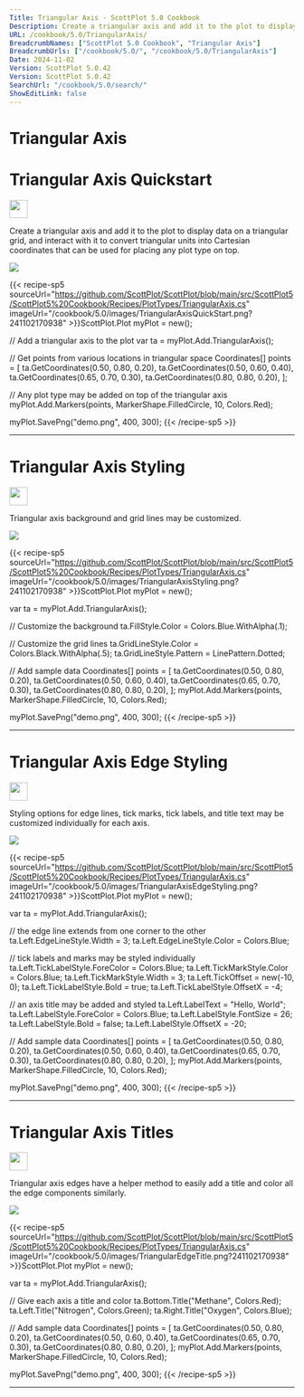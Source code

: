 ```yaml
---
Title: Triangular Axis - ScottPlot 5.0 Cookbook
Description: Create a triangular axis and add it to the plot to display data on a triangular coordinate system.
URL: /cookbook/5.0/TriangularAxis/
BreadcrumbNames: ["ScottPlot 5.0 Cookbook", "Triangular Axis"]
BreadcrumbUrls: ["/cookbook/5.0/", "/cookbook/5.0/TriangularAxis"]
Date: 2024-11-02
Version: ScottPlot 5.0.42
Version: ScottPlot 5.0.42
SearchUrl: "/cookbook/5.0/search/"
ShowEditLink: false
---
```


<h1>Triangular Axis</h1>


<div class='d-flex align-items-center mt-5'>
<h1 class='me-2 text-dark my-0 border-0'>Triangular Axis Quickstart</h1>
<a href='/cookbook/5.0/TriangularAxis/TriangularAxisQuickStart' target='_blank'>
<img src='/images/icons/new-window.svg' style='height: 2rem;' class='new-window-icon'>
</a>
</div>

Create a triangular axis and add it to the plot to display data on a triangular grid, and interact with it to convert triangular units into Cartesian coordinates that can be used for placing any plot type on top.

[![](/cookbook/5.0/images/TriangularAxisQuickStart.png?241102170938)](/cookbook/5.0/images/TriangularAxisQuickStart.png?241102170938)

{{< recipe-sp5 sourceUrl="https://github.com/ScottPlot/ScottPlot/blob/main/src/ScottPlot5/ScottPlot5%20Cookbook/Recipes/PlotTypes/TriangularAxis.cs" imageUrl="/cookbook/5.0/images/TriangularAxisQuickStart.png?241102170938" >}}ScottPlot.Plot myPlot = new();

// Add a triangular axis to the plot
var ta = myPlot.Add.TriangularAxis();

// Get points from various locations in triangular space
Coordinates[] points = [
    ta.GetCoordinates(0.50, 0.80, 0.20),
    ta.GetCoordinates(0.50, 0.60, 0.40),
    ta.GetCoordinates(0.65, 0.70, 0.30),
    ta.GetCoordinates(0.80, 0.80, 0.20),
];

// Any plot type may be added on top of the triangular axis
myPlot.Add.Markers(points, MarkerShape.FilledCircle, 10, Colors.Red);

myPlot.SavePng("demo.png", 400, 300);
{{< /recipe-sp5 >}}

<hr class='my-5 invisible'>



<div class='d-flex align-items-center mt-5'>
<h1 class='me-2 text-dark my-0 border-0'>Triangular Axis Styling</h1>
<a href='/cookbook/5.0/TriangularAxis/TriangularAxisStyling' target='_blank'>
<img src='/images/icons/new-window.svg' style='height: 2rem;' class='new-window-icon'>
</a>
</div>

Triangular axis background and grid lines may be customized.

[![](/cookbook/5.0/images/TriangularAxisStyling.png?241102170938)](/cookbook/5.0/images/TriangularAxisStyling.png?241102170938)

{{< recipe-sp5 sourceUrl="https://github.com/ScottPlot/ScottPlot/blob/main/src/ScottPlot5/ScottPlot5%20Cookbook/Recipes/PlotTypes/TriangularAxis.cs" imageUrl="/cookbook/5.0/images/TriangularAxisStyling.png?241102170938" >}}ScottPlot.Plot myPlot = new();

var ta = myPlot.Add.TriangularAxis();

// Customize the background
ta.FillStyle.Color = Colors.Blue.WithAlpha(.1);

// Customize the grid lines
ta.GridLineStyle.Color = Colors.Black.WithAlpha(.5);
ta.GridLineStyle.Pattern = LinePattern.Dotted;

// Add sample data
Coordinates[] points = [
    ta.GetCoordinates(0.50, 0.80, 0.20),
    ta.GetCoordinates(0.50, 0.60, 0.40),
    ta.GetCoordinates(0.65, 0.70, 0.30),
    ta.GetCoordinates(0.80, 0.80, 0.20),
];
myPlot.Add.Markers(points, MarkerShape.FilledCircle, 10, Colors.Red);

myPlot.SavePng("demo.png", 400, 300);
{{< /recipe-sp5 >}}

<hr class='my-5 invisible'>



<div class='d-flex align-items-center mt-5'>
<h1 class='me-2 text-dark my-0 border-0'>Triangular Axis Edge Styling</h1>
<a href='/cookbook/5.0/TriangularAxis/TriangularAxisEdgeStyling' target='_blank'>
<img src='/images/icons/new-window.svg' style='height: 2rem;' class='new-window-icon'>
</a>
</div>

Styling options for edge lines, tick marks, tick labels, and title text may be customized individually for each axis.

[![](/cookbook/5.0/images/TriangularAxisEdgeStyling.png?241102170938)](/cookbook/5.0/images/TriangularAxisEdgeStyling.png?241102170938)

{{< recipe-sp5 sourceUrl="https://github.com/ScottPlot/ScottPlot/blob/main/src/ScottPlot5/ScottPlot5%20Cookbook/Recipes/PlotTypes/TriangularAxis.cs" imageUrl="/cookbook/5.0/images/TriangularAxisEdgeStyling.png?241102170938" >}}ScottPlot.Plot myPlot = new();

var ta = myPlot.Add.TriangularAxis();

// the edge line extends from one corner to the other
ta.Left.EdgeLineStyle.Width = 3;
ta.Left.EdgeLineStyle.Color = Colors.Blue;

// tick labels and marks may be styled individually
ta.Left.TickLabelStyle.ForeColor = Colors.Blue;
ta.Left.TickMarkStyle.Color = Colors.Blue;
ta.Left.TickMarkStyle.Width = 3;
ta.Left.TickOffset = new(-10, 0);
ta.Left.TickLabelStyle.Bold = true;
ta.Left.TickLabelStyle.OffsetX = -4;

// an axis title may be added and styled
ta.Left.LabelText = "Hello, World";
ta.Left.LabelStyle.ForeColor = Colors.Blue;
ta.Left.LabelStyle.FontSize = 26;
ta.Left.LabelStyle.Bold = false;
ta.Left.LabelStyle.OffsetX = -20;

// Add sample data
Coordinates[] points = [
    ta.GetCoordinates(0.50, 0.80, 0.20),
    ta.GetCoordinates(0.50, 0.60, 0.40),
    ta.GetCoordinates(0.65, 0.70, 0.30),
    ta.GetCoordinates(0.80, 0.80, 0.20),
];
myPlot.Add.Markers(points, MarkerShape.FilledCircle, 10, Colors.Red);

myPlot.SavePng("demo.png", 400, 300);
{{< /recipe-sp5 >}}

<hr class='my-5 invisible'>



<div class='d-flex align-items-center mt-5'>
<h1 class='me-2 text-dark my-0 border-0'>Triangular Axis Titles</h1>
<a href='/cookbook/5.0/TriangularAxis/TriangularEdgeTitle' target='_blank'>
<img src='/images/icons/new-window.svg' style='height: 2rem;' class='new-window-icon'>
</a>
</div>

Triangular axis edges have a helper method to easily add a title and color all the edge components similarly.

[![](/cookbook/5.0/images/TriangularEdgeTitle.png?241102170938)](/cookbook/5.0/images/TriangularEdgeTitle.png?241102170938)

{{< recipe-sp5 sourceUrl="https://github.com/ScottPlot/ScottPlot/blob/main/src/ScottPlot5/ScottPlot5%20Cookbook/Recipes/PlotTypes/TriangularAxis.cs" imageUrl="/cookbook/5.0/images/TriangularEdgeTitle.png?241102170938" >}}ScottPlot.Plot myPlot = new();

var ta = myPlot.Add.TriangularAxis();

// Give each axis a title and color
ta.Bottom.Title("Methane", Colors.Red);
ta.Left.Title("Nitrogen", Colors.Green);
ta.Right.Title("Oxygen", Colors.Blue);

// Add sample data
Coordinates[] points = [
    ta.GetCoordinates(0.50, 0.80, 0.20),
    ta.GetCoordinates(0.50, 0.60, 0.40),
    ta.GetCoordinates(0.65, 0.70, 0.30),
    ta.GetCoordinates(0.80, 0.80, 0.20),
];
myPlot.Add.Markers(points, MarkerShape.FilledCircle, 10, Colors.Red);

myPlot.SavePng("demo.png", 400, 300);
{{< /recipe-sp5 >}}

<hr class='my-5 invisible'>


